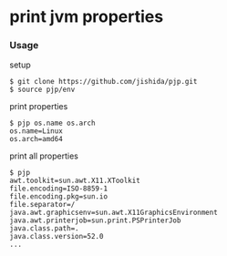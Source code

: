 # print jvm properties

### Usage

setup
```
$ git clone https://github.com/jishida/pjp.git
$ source pjp/env
```

print properties
```
$ pjp os.name os.arch
os.name=Linux
os.arch=amd64
```

print all properties
```
$ pjp
awt.toolkit=sun.awt.X11.XToolkit
file.encoding=ISO-8859-1
file.encoding.pkg=sun.io
file.separator=/
java.awt.graphicsenv=sun.awt.X11GraphicsEnvironment
java.awt.printerjob=sun.print.PSPrinterJob
java.class.path=.
java.class.version=52.0
...
```

